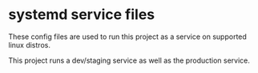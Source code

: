# systemd service files

These config files are used to run this project as a service on supported linux distros.

This project runs a dev/staging service as well as the production service.


